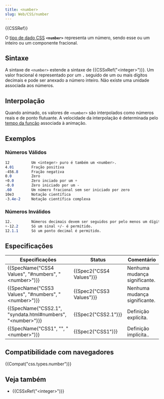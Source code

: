 ```yaml
---
title: <number>
slug: Web/CSS/number
---
```


{{CSSRef}}

O [tipo de dado CSS](/pt-BR/docs/Web/CSS/CSS_Types) **`<number>`** representa um número, sendo esse ou um inteiro ou um componente fracional.

## Sintaxe

A sintaxe de `<number>` estende a sintaxe de {{CSSxRef("&lt;integer&gt;")}}. Um valor fracional é representado por um **`.`** seguido de um ou mais dígitos decimais e pode ser anexado a número inteiro. Não existe uma unidade associada aos números.

## Interpolação

Quando animado, os valores de `<number>` são interpolados como números reais e de ponto flutuante. A velocidade da interpolação é determinada pelo [tempo da função](/pt-BR/docs/Web/CSS/timing-function) associada à animação.

## Exemplos

### Números Válidos

```css example-good
12          Um <integer> puro é também um <number>.
4.01        Fração positiva
-456.8      Fração negativa
0.0         Zero
+0.0        Zero inciado por um +
-0.0        Zero iniciado por um -
.60         Um número fracional sem ser iniciado por zero
10e3        Notação científica
-3.4e-2     Notação científica complexa
```

### Números Inválidos

```css example-bad
12.         Números decimais devem ser seguidos por pelo menos um dígito.
+-12.2      Só um sinal +/- é permitido.
12.1.1      Só um ponto decimal é permitido.
```

## Especificações

| Especificações                                                   | Status                   | Comentário                    |
| ---------------------------------------------------------------- | ------------------------ | ----------------------------- |
| {{SpecName("CSS4 Values", "#numbers", "&lt;number&gt;")}}        | {{Spec2("CSS4 Values")}} | Nenhuma mudança significante. |
| {{SpecName("CSS3 Values", "#numbers", "&lt;number&gt;")}}        | {{Spec2("CSS3 Values")}} | Nenhuma mudança significante. |
| {{SpecName("CSS2.1", "syndata.html#numbers", "&lt;number&gt;")}} | {{Spec2("CSS2.1")}}      | Definição explícita.          |
| {{SpecName("CSS1", "", "&lt;number&gt;")}}                       | {{Spec2("CSS1")}}        | Definição implícita..         |

## Compatibilidade com navegadores

{{Compat("css.types.number")}}

## Veja também

- {{CSSxRef("&lt;integer&gt;")}}
